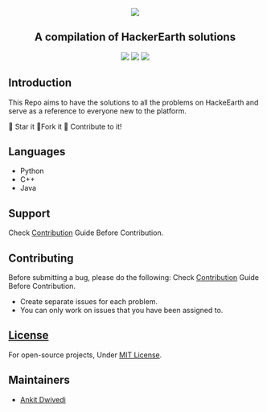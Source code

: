 <p align="center">
<img src="https://capsule-render.vercel.app/api?type=rect&color=timeGradient&height=100&section=header&text=HackerEarth%20Solutions&fontSize=70&fontAlignY=70" />
<h2 align="center"> A compilation of HackerEarth solutions </h2>
</p>
<p align="center">
<img src="https://img.shields.io/badge/language-Python-blue?style=for-the-badge">
<img src="https://img.shields.io/badge/language-C++-blue?style=for-the-badge">
<img src="https://img.shields.io/badge/language-Java-blue?style=for-the-badge">
</p>


## Introduction

This Repo aims to have the solutions to all the problems on HackeEarth and serve as a reference to everyone new to the platform.

:star2: Star it 
:fork_and_knife:Fork it
:handshake: Contribute to it!


## Languages 
- Python
- C++
- Java

## Support

Check [Contribution](/CONTRIBUTING.md) Guide Before Contribution.



## Contributing

Before submitting a bug, please do the following:
Check [Contribution](/CONTRIBUTING.md) Guide Before Contribution.

- Create separate issues for each problem.
- You can only work on issues that you have been assigned to.


## [License](/LICENSE)

For open-source projects, Under [MIT License](/LICENSE).

## Maintainers

- [Ankit Dwivedi](https://github.com/ankitvd6)
